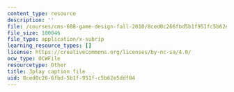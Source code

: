 ```yaml
---
content_type: resource
description: ''
file: /courses/cms-608-game-design-fall-2010/8ced0c266fbd5b1f951fc5b62e5ddf04_68564.vtt
file_size: 100046
file_type: application/x-subrip
learning_resource_types: []
license: https://creativecommons.org/licenses/by-nc-sa/4.0/
ocw_type: OCWFile
resourcetype: Other
title: 3play caption file
uid: 8ced0c26-6fbd-5b1f-951f-c5b62e5ddf04
---
```

